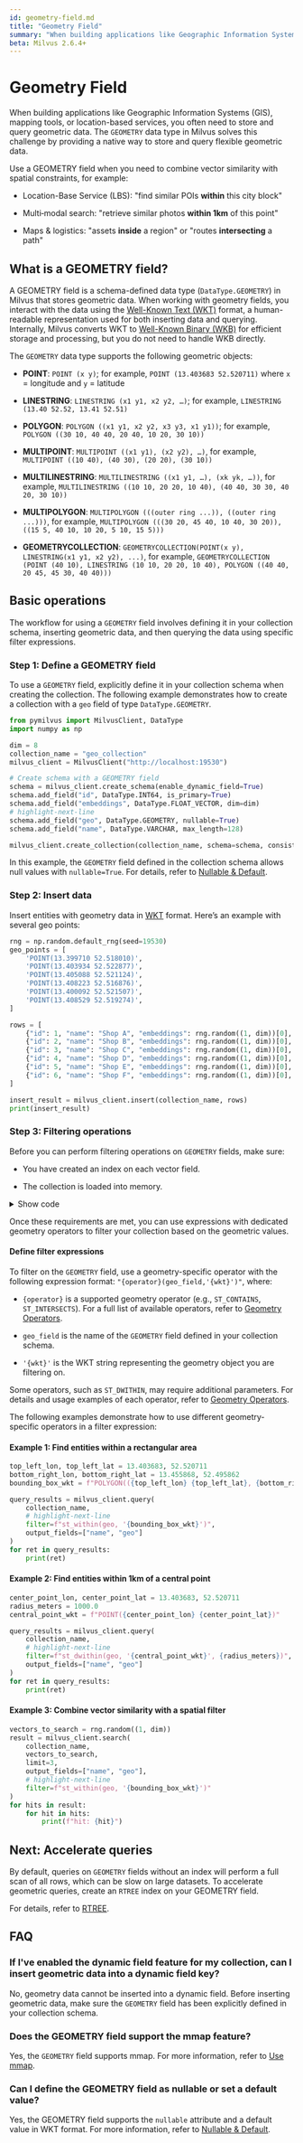 ```yaml
---
id: geometry-field.md
title: "Geometry Field"
summary: "When building applications like Geographic Information Systems (GIS), mapping tools, or location-based services, you often need to store and query geometric data. The GEOMETRY data type in Milvus solves this challenge by providing a native way to store and query flexible geometric data."
beta: Milvus 2.6.4+
---
```


# Geometry Field

When building applications like Geographic Information Systems (GIS), mapping tools, or location-based services, you often need to store and query geometric data. The `GEOMETRY` data type in Milvus solves this challenge by providing a native way to store and query flexible geometric data.

Use a GEOMETRY field when you need to combine vector similarity with spatial constraints, for example:

- Location-Base Service (LBS): "find similar POIs **within** this city block"

- Multi‑modal search: "retrieve similar photos **within 1km** of this point"

- Maps & logistics: "assets **inside** a region" or "routes **intersecting** a path"

## What is a GEOMETRY field?

A GEOMETRY field is a schema-defined data type (`DataType.GEOMETRY`) in Milvus that stores geometric data. When working with geometry fields, you interact with the data using the [Well-Known Text (WKT)](https://en.wikipedia.org/wiki/Well-known_text_representation_of_geometry) format, a human-readable representation used for both inserting data and querying. Internally, Milvus converts WKT to [Well-Known Binary (WKB)](https://en.wikipedia.org/wiki/Well-known_text_representation_of_geometry#Well-known_binary) for efficient storage and processing, but you do not need to handle WKB directly.

The `GEOMETRY` data type supports the following geometric objects:

- **POINT**: `POINT (x y)`; for example, `POINT (13.403683 52.520711)` where `x` = longitude and `y` = latitude

- **LINESTRING**: `LINESTRING (x1 y1, x2 y2, …)`; for example, `LINESTRING (13.40 52.52, 13.41 52.51)`

- **POLYGON**: `POLYGON ((x1 y1, x2 y2, x3 y3, x1 y1))`; for example, `POLYGON ((30 10, 40 40, 20 40, 10 20, 30 10))`

- **MULTIPOINT**: `MULTIPOINT ((x1 y1), (x2 y2), …)`, for example, `MULTIPOINT ((10 40), (40 30), (20 20), (30 10))`

- **MULTILINESTRING**: `MULTILINESTRING ((x1 y1, …), (xk yk, …))`, for example, `MULTILINESTRING ((10 10, 20 20, 10 40), (40 40, 30 30, 40 20, 30 10))`

- **MULTIPOLYGON**: `MULTIPOLYGON (((outer ring ...)), ((outer ring ...)))`, for example, `MULTIPOLYGON (((30 20, 45 40, 10 40, 30 20)), ((15 5, 40 10, 10 20, 5 10, 15 5)))`

- **GEOMETRYCOLLECTION**: `GEOMETRYCOLLECTION(POINT(x y), LINESTRING(x1 y1, x2 y2), ...)`, for example, `GEOMETRYCOLLECTION (POINT (40 10), LINESTRING (10 10, 20 20, 10 40), POLYGON ((40 40, 20 45, 45 30, 40 40)))`

## Basic operations

The workflow for using a `GEOMETRY` field involves defining it in your collection schema, inserting geometric data, and then querying the data using specific filter expressions.

### Step 1: Define a GEOMETRY field

To use a `GEOMETRY` field, explicitly define it in your collection schema when creating the collection. The following example demonstrates how to create a collection with a `geo` field of type `DataType.GEOMETRY`.

```python
from pymilvus import MilvusClient, DataType
import numpy as np

dim = 8
collection_name = "geo_collection"
milvus_client = MilvusClient("http://localhost:19530")

# Create schema with a GEOMETRY field
schema = milvus_client.create_schema(enable_dynamic_field=True)
schema.add_field("id", DataType.INT64, is_primary=True)
schema.add_field("embeddings", DataType.FLOAT_VECTOR, dim=dim)
# highlight-next-line
schema.add_field("geo", DataType.GEOMETRY, nullable=True)
schema.add_field("name", DataType.VARCHAR, max_length=128)

milvus_client.create_collection(collection_name, schema=schema, consistency_level="Strong")
```

<div class="alert note">

In this example, the `GEOMETRY` field defined in the collection schema allows null values with `nullable=True`. For details, refer to [Nullable & Default](nullable-and-default.md).

</div>

### Step 2: Insert data

Insert entities with geometry data in [WKT](https://en.wikipedia.org/wiki/Well-known_text_representation_of_geometry) format. Here’s an example with several geo points:

```python
rng = np.random.default_rng(seed=19530)
geo_points = [
    'POINT(13.399710 52.518010)',
    'POINT(13.403934 52.522877)',
    'POINT(13.405088 52.521124)',
    'POINT(13.408223 52.516876)',
    'POINT(13.400092 52.521507)',
    'POINT(13.408529 52.519274)',
]

rows = [
    {"id": 1, "name": "Shop A", "embeddings": rng.random((1, dim))[0], "geo": geo_points[0]},
    {"id": 2, "name": "Shop B", "embeddings": rng.random((1, dim))[0], "geo": geo_points[1]},
    {"id": 3, "name": "Shop C", "embeddings": rng.random((1, dim))[0], "geo": geo_points[2]},
    {"id": 4, "name": "Shop D", "embeddings": rng.random((1, dim))[0], "geo": geo_points[3]},
    {"id": 5, "name": "Shop E", "embeddings": rng.random((1, dim))[0], "geo": geo_points[4]},
    {"id": 6, "name": "Shop F", "embeddings": rng.random((1, dim))[0], "geo": geo_points[5]},
]

insert_result = milvus_client.insert(collection_name, rows)
print(insert_result)
```

### Step 3: Filtering operations

Before you can perform filtering operations on `GEOMETRY` fields, make sure:

- You have created an index on each vector field.

- The collection is loaded into memory.

<details>

<summary>Show code</summary>

```python
index_params = milvus_client.prepare_index_params()
index_params.add_index(field_name="embeddings", metric_type="L2")

milvus_client.create_index(collection_name, index_params)
milvus_client.load_collection(collection_name)
```

</details>

Once these requirements are met, you can use expressions with dedicated geometry operators to filter your collection based on the geometric values.

#### Define filter expressions

To filter on the `GEOMETRY` field, use a geometry-specific operator with the following expression format: `"{operator}(geo_field,'{wkt}')"`, where:

- `{operator}` is a supported geometry operator (e.g., `ST_CONTAINS`, `ST_INTERSECTS`). For a full list of available operators, refer to [Geometry Operators](geometry-operators.md).

- `geo_field` is the name of the `GEOMETRY` field defined in your collection schema.

- `'{wkt}'` is the WKT string representing the geometry object you are filtering on.

<div class="alert note">

Some operators, such as `ST_DWITHIN`, may require additional parameters. For details and usage examples of each operator, refer to [Geometry Operators](geometry-operators.md).

</div>

The following examples demonstrate how to use different geometry-specific operators in a filter expression:

#### Example 1: Find entities within a rectangular area

```python
top_left_lon, top_left_lat = 13.403683, 52.520711
bottom_right_lon, bottom_right_lat = 13.455868, 52.495862
bounding_box_wkt = f"POLYGON(({top_left_lon} {top_left_lat}, {bottom_right_lon} {top_left_lat}, {bottom_right_lon} {bottom_right_lat}, {top_left_lon} {bottom_right_lat}, {top_left_lon} {top_left_lat}))"

query_results = milvus_client.query(
    collection_name,
    # highlight-next-line
    filter=f"st_within(geo, '{bounding_box_wkt}')",
    output_fields=["name", "geo"]
)
for ret in query_results:
    print(ret)
```

#### Example 2: Find entities within 1km of a central point

```python
center_point_lon, center_point_lat = 13.403683, 52.520711
radius_meters = 1000.0
central_point_wkt = f"POINT({center_point_lon} {center_point_lat})"

query_results = milvus_client.query(
    collection_name,
    # highlight-next-line
    filter=f"st_dwithin(geo, '{central_point_wkt}', {radius_meters})",
    output_fields=["name", "geo"]
)
for ret in query_results:
    print(ret)
```

#### Example 3: Combine vector similarity with a spatial filter

```python
vectors_to_search = rng.random((1, dim))
result = milvus_client.search(
    collection_name,
    vectors_to_search,
    limit=3,
    output_fields=["name", "geo"],
    # highlight-next-line
    filter=f"st_within(geo, '{bounding_box_wkt}')"
)
for hits in result:
    for hit in hits:
        print(f"hit: {hit}")
```

## Next: Accelerate queries

By default, queries on `GEOMETRY` fields without an index will perform a full scan of all rows, which can be slow on large datasets. To accelerate geometric queries, create an `RTREE` index on your GEOMETRY field.

For details, refer to [RTREE](rtree.md).

## FAQ

### If I've enabled the dynamic field feature for my collection, can I insert geometric data into a dynamic field key?

No, geometry data cannot be inserted into a dynamic field. Before inserting geometric data, make sure the `GEOMETRY` field has been explicitly defined in your collection schema.

### Does the GEOMETRY field support the mmap feature?

Yes, the `GEOMETRY` field supports mmap. For more information, refer to [Use mmap](https://zilliverse.feishu.cn/wiki/P3wrwSMNNihy8Vkf9p6cTsWYnTb).

### Can I define the GEOMETRY field as nullable or set a default value?

Yes, the GEOMETRY field supports the `nullable` attribute and a default value in WKT format. For more information, refer to [Nullable & Default](nullable-and-default.md).